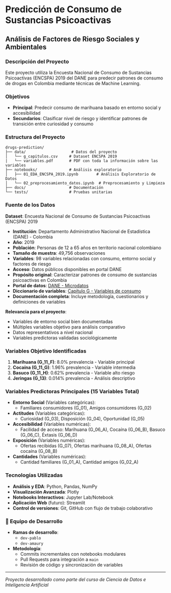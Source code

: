 # Predicción de Consumo de Sustancias Psicoactivas
## Análisis de Factores de Riesgo Sociales y Ambientales

### Descripción del Proyecto
Este proyecto utiliza la Encuesta Nacional de Consumo de Sustancias Psicoactivas (ENCSPA) 2019 del DANE para predecir patrones de consumo de drogas en Colombia mediante técnicas de Machine Learning.

### Objetivos
- **Principal**: Predecir consumo de marihuana basado en entorno social y accesibilidad
- **Secundarios**: Clasificar nivel de riesgo y identificar patrones de transición entre curiosidad y consumo

### Estructura del Proyecto
```
drugs-prediction/
├── data/                    # Datos del proyecto
│   └── g_capitulos.csv     # Dataset ENCSPA 2019
|   └── variables.pdf       # PDF con toda la información sobre las variables
├── notebooks/              # Análisis exploratorio
│   ├── 01_EDA_ENCSPA_2019.ipynb        # Análisis Exploratorio de Datos
│   └── 02_preprocesamiento_datos.ipynb  # Preprocesamiento y Limpieza
├── docs/                   # Documentación
└── tests/                  # Pruebas unitarias
```

### Fuente de los Datos

**Dataset**: Encuesta Nacional de Consumo de Sustancias Psicoactivas (ENCSPA) 2019
- **Institución**: Departamento Administrativo Nacional de Estadística (DANE) - Colombia
- **Año**: 2019
- **Población**: Personas de 12 a 65 años en territorio nacional colombiano
- **Tamaño de muestra**: 49,756 observaciones
- **Variables**: 98 variables relacionadas con consumo, entorno social y factores de riesgo
- **Acceso**: Datos públicos disponibles en portal DANE
- **Propósito original**: Caracterizar patrones de consumo de sustancias psicoactivas en Colombia
- **Portal de datos**: [DANE - Microdatos](https://microdatos.dane.gov.co/index.php/catalog/680)
- **Diccionario de variables**: [Capítulo G - Variables de consumo](https://microdatos.dane.gov.co/index.php/catalog/680/data-dictionary/F17?file_name=g_capitulos)
- **Documentación completa**: Incluye metodología, cuestionarios y definiciones de variables

**Relevancia para el proyecto**:
- Variables de entorno social bien documentadas
- Múltiples variables objetivo para análisis comparativo
- Datos representativos a nivel nacional
- Variables predictoras validadas sociológicamente

### Variables Objetivo Identificadas
1. **Marihuana (G_11_F)**: 8.0% prevalencia - Variable principal
2. **Cocaína (G_11_G)**: 1.96% prevalencia - Variable intermedia  
3. **Basuco (G_11_H)**: 0.62% prevalencia - Variable alto riesgo
4. **Jeringas (G_13)**: 0.014% prevalencia - Análisis descriptivo

### Variables Predictoras Principales (15 Variables Total)
- **Entorno Social** (Variables categóricas): 
  - Familiares consumidores (G_01), Amigos consumidores (G_02)
- **Actitudes** (Variables categóricas): 
  - Curiosidad (G_03), Disposición (G_04), Oportunidad (G_05)
- **Accesibilidad** (Variables numéricas): 
  - Facilidad de acceso: Marihuana (G_06_A), Cocaína (G_06_B), Basuco (G_06_C), Éxtasis (G_06_D)
- **Exposición** (Variables numéricas): 
  - Ofertas recibidas (G_07), Ofertas marihuana (G_08_A), Ofertas cocaína (G_08_B)
- **Cantidades** (Variables numéricas): 
  - Cantidad familiares (G_01_A), Cantidad amigos (G_02_A)

### Tecnologías Utilizadas
- **Análisis y EDA**: Python, Pandas, NumPy
- **Visualización Avanzada**: Plotly
- **Notebooks Interactivos**: Jupyter Lab/Notebook
- **Aplicación Web** (futuro): Streamlit
- **Control de versiones**: Git, GitHub con flujo de trabajo colaborativo

### 👥 Equipo de Desarrollo
- **Ramas de desarrollo**: 
  - `dev-pablo`
  - `dev-amaury`
- **Metodología**: 
  - Commits incrementales con notebooks modulares
  - Pull Requests para integración a `main`
  - Revisión de código y sincronización de variables

---
*Proyecto desarrollado como parte del curso de Ciencia de Datos e Inteligencia Artificial*